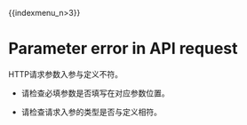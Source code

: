 {{indexmenu_n>3}}

# Parameter error in API request

HTTP请求参数入参与定义不符。




* 请检查必填参数是否填写在对应参数位置。  



* 请检查请求入参的类型是否与定义相符。  
